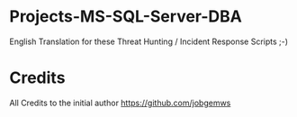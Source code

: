 # Projects-MS-SQL-Server-DBA
English Translation for these Threat Hunting / Incident Response Scripts ;-)


# Credits

All Credits to the initial author https://github.com/jobgemws
